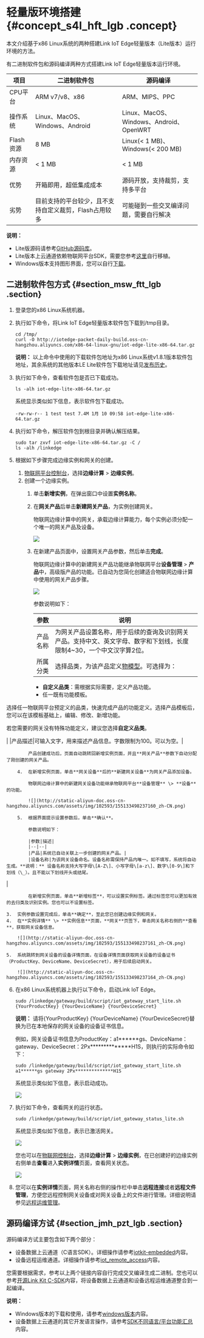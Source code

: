 # 轻量版环境搭建 {#concept_s4l_hft_lgb .concept}

本文介绍基于x86 Linux系统的两种搭建Link IoT Edge轻量版本（Lite版本）运行环境的方法。

有二进制软件包和源码编译两种方式搭建Link IoT Edge轻量版本运行环境。

|项目|二进制软件包|源码编译|
|--|------|----|
|CPU平台|ARM v7/v8、x86|ARM、MIPS、PPC|
|操作系统|Linux、MacOS、Windows、Android|Linux、MacOS、Windows、Android、OpenWRT|
|Flash资源|8 MB|Linux\(< 1 MB\)、Windows\(< 200 MB\)|
|内存资源|< 1 MB|< 1 MB|
|优势|开箱即用，超低集成成本|源码开放，支持裁剪，支持多平台|
|劣势|目前支持的平台较少，且不支持自定义裁剪，Flash占用较多|可能碰到一些交叉编译问题，需要自行解决|

**说明：** 

-   Lite版源码请参考[GitHub源码库](https://github.com/alibaba/iot_remote_access)。
-   Lite版本上云通道依赖物联网平台SDK，需要您参考[这里](https://github.com/xiaowenhuyuehu/iotkit-embedded)自行移植。
-   Windows版本支持图形界面，您可以自行[下载](https://github.com/alibaba/iot_remote_access/wiki)。

## 二进制软件包方式 {#section_msw_ftt_lgb .section}

1.  登录您的x86 Linux系统机器。
2.  执行如下命令，将Link IoT Edge轻量版本软件包下载到/tmp目录。

    ```
    cd /tmp/
    curl -O http://iotedge-packet-daily-build.oss-cn-hangzhou.aliyuncs.com/x86-64-linux-gnu/iot-edge-lite-x86-64.tar.gz
    ```

    **说明：** 以上命令中使用的下载软件包地址为x86 Linux系统v1.8.1版本软件包地址，其余系统的其他版本LE Lite软件包下载地址请见[发布历史](../cn.zh-CN/产品简介/发布历史.md#)。

3.  执行如下命令，查看软件包是否已下载成功。

    ```
    ls -alh iot-edge-lite-x86-64.tar.gz
    ```

    系统显示类似如下信息，表示软件包下载成功。

    ```
    -rw-rw-r-- 1 test test 7.4M 1月 10 09:58 iot-edge-lite-x86-64.tar.gz
    ```

4.  执行如下命令，解压软件包到根目录并确认解压结果。

    ```
    sudo tar zxvf iot-edge-lite-x86-64.tar.gz -C /
    ls -alh /linkedge
    ```

5.  根据如下步骤完成边缘实例和网关的创建。
    1.  [物联网平台控制台](http://iot.console.aliyun.com/)，选择**边缘计算** \> **边缘实例**。
    2.  创建一个边缘实例。
        1.  单击**新增实例**，在弹出窗口中设置**实例名称**。
        2.  在**网关产品**后单击**新建网关产品**，为实例创建网关。

            物联网边缘计算中的网关，承载边缘计算能力，每个实例必须分配一个唯一的网关产品及设备。

            ![](http://static-aliyun-doc.oss-cn-hangzhou.aliyuncs.com/assets/img/102593/155133498237158_zh-CN.png)

        3.  在新建产品页面中，设置网关产品参数，然后单击**完成**。

            物联网边缘计算中的新建网关产品功能继承物联网平台**设备管理** \> **产品**中，高级版产品的功能。已自动为您简化创建适合物联网边缘计算中使用的网关产品步骤。

            ![](http://static-aliyun-doc.oss-cn-hangzhou.aliyuncs.com/assets/img/102593/155133498237159_zh-CN.png)

            参数说明如下：

            |参数|说明|
            |--|--|
            |产品名称|为网关产品设置名称，用于后续的查询及识别网关产品。支持中文、英文字母、数字和下划线，长度限制4~30，一个中文汉字算2位。|
            |所属分类|选择品类，为该产品定义[物模型](../cn.zh-CN/用户指南/产品与设备/物模型/概述.md#)。可选择为：

            -   **自定义品类**：需根据实际需要，定义产品功能。
            -   任一既有功能模板。

选择任一物联网平台预定义的品类，快速完成产品的功能定义。选择产品模板后，您可以在该模板基础上，编辑、修改、新增功能。

若您需要的网关没有特殊功能定义，建议您选择**自定义品类**。

|
            |产品描述|可输入文字，用来描述产品信息。字数限制为100。可以为空。|

            产品创建成功后，页面自动跳转回新增实例页面，并且**网关产品**参数下自动分配了刚创建的网关产品。

        4.  在新增实例页面，单击**网关设备**后的**新建网关设备**为网关产品添加设备。

            物联网边缘计算中的新建网关设备功能继承物联网平台**设备管理** \> **设备**的功能。

            ![](http://static-aliyun-doc.oss-cn-hangzhou.aliyuncs.com/assets/img/102593/155133498237160_zh-CN.png)

        5.  根据界面提示设置参数后，单击**确认**。

            参数说明如下：

            |参数|描述|
            |--|--|
            |产品|系统已自动关联上一步创建的网关产品。|
            |设备名称|为该网关设备命名。设备名称需保持产品内唯一。如不填写，系统将自动生成。**说明：** 设备名称支持大写字母\[A-Z\]、小写字母\[a-z\]、数字\[0-9\]和下划线（\_）。且不能以下划线开头或结尾。

|

            在新增实例页面，单击**新增标签**，可以设置实例标签。通过标签您可以更加有效的去归类及识别实例。您也可以不设置标签。

    3.  实例参数设置完成后，单击**确定**，至此您已创建边缘实例和网关。
    4.  在**实例详情** \> **实例信息**页面，**网关**页签下，单击网关名称右侧的**查看**，获取网关设备信息。

        ![](http://static-aliyun-doc.oss-cn-hangzhou.aliyuncs.com/assets/img/102593/155133498237161_zh-CN.png)

    5.  系统跳转到网关设备的设备详情页面，在设备详情页面获取网关设备的设备证书（ProductKey、DeviceName、DeviceSecret），用于后续启动网关。

        ![](http://static-aliyun-doc.oss-cn-hangzhou.aliyuncs.com/assets/img/102593/155133498237164_zh-CN.png)

6.  在x86 Linux系统机器上执行以下命令，启动Link IoT Edge。

    ```
    sudo /linkedge/gateway/build/script/iot_gateway_start_lite.sh {YourProductKey} {YourDeviceName} {YourDeviceSecret}
    ```

    **说明：** 请将\{YourProductKey\} \{YourDeviceName\} \{YourDeviceSecret\}替换为已在本地保存的网关设备的设备证书信息。

    例如，网关设备证书信息为ProductKey：a1\*\*\*\*\*\*gs、DeviceName：gateway、DeviceSecret：2Px\*\*\*\*\*\*\*\*\*\*\*\*\*\*H1S，则执行的实际命令如下：

    ```
    sudo /linkedge/gateway/build/script/iot_gateway_start_lite.sh a1******gs gateway 2Px**************H1S
    ```

    系统显示类似如下信息，表示启动成功。

    ![](http://static-aliyun-doc.oss-cn-hangzhou.aliyuncs.com/assets/img/104167/155133498237295_zh-CN.png)

7.  执行如下命令，查看网关的运行状态。

    ```
    sudo /linkedge/gateway/build/script/iot_gateway_status_lite.sh
    ```

    系统显示类似如下信息，表示已激活网关。

    ![](http://static-aliyun-doc.oss-cn-hangzhou.aliyuncs.com/assets/img/104167/155133498237296_zh-CN.png)

    您也可以在[物联网控制台](http://iot.console.aliyun.com/)，选择**边缘计算** \> **边缘实例**，在已创建好的边缘实例右侧单击**查看**进入**实例详情**页面，查看网关状态。

    ![](http://static-aliyun-doc.oss-cn-hangzhou.aliyuncs.com/assets/img/103166/155133498237203_zh-CN.png)

8.  您可以在**实例详情**页面，网关名称右侧的操作栏中单击**远程连接**或者**远程文件管理**，方便您远程控制网关设备或对网关设备上的文件进行管理。详细说明请参见[远程运维管理](../cn.zh-CN/用户指南/远程运维管理.md#)。

## 源码编译方试 {#section_jmh_pzt_lgb .section}

源码编译方试主要包含如下两个部分：

-   设备数据上云通道（C语言SDK）。详细操作请参考[iotkit-embedded](https://github.com/aliyun/iotkit-embedded)内容。
-   设备远程运维通道。详细操作请参考[iot\_remote\_access](https://github.com/alibaba/iot_remote_access)内容。

您需要根据需求，参考以上两个链接内容自行完成交叉编译生成二进制。您也可以参考[开源Link Kit C-SDK](https://github.com/xiaowenhuyuehu/iotkit-embedded)内容，将设备数据上云通道和设备远程运维通道整合到一起编译。

**说明：** 

-   Windows版本的下载和使用，请参考[windows版本](https://github.com/alibaba/iot_remote_access/wiki)内容。
-   设备数据上云通道的其它开发语言操作，请参考[SDK不同语言/平台功能汇总](https://help.aliyun.com/document_detail/100576.html)内容。

